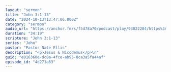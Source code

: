 ```yaml
---
layout: "sermon"
title: "John 3:1-13"
date: "2024-10-13T13:47:06.000Z"
category: "sermon"
audio_url: "https://anchor.fm/s/f5d78a70/podcast/play/93022284/https%3A%2F%2Fd3ctxlq1ktw2nl.cloudfront.net%2Fstaging%2F2024-9-14%2F388075721-44100-2-46b78b2bdaeee.m4a"
duration: "34:19"
scripture: "John 3:1-13"
series: "John"
pastor: "Pastor Nate Ellis"
description: "<p>Jesus & Nicodemus</p>\n"
guid: "e016360e-dc0a-4fce-ab95-8ca3a5fa44af"
episode_id: "4d271a63"
---
```


